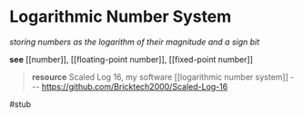 # Logarithmic Number System

_storing numbers as the logarithm of their magnitude and a sign bit_

**see** [[number]], [[floating-point number]], [[fixed-point number]]

> **resource** Scaled Log 16, my software [[logarithmic number system]] --- <https://github.com/Bricktech2000/Scaled-Log-16>

#stub

